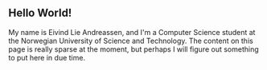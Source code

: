 ## Hello World!

My name is Eivind Lie Andreassen, and I'm a Computer Science student at the Norwegian University of Science and Technology.
The content on this page is really sparse at the moment, but perhaps I will figure out something to put here in due time.
